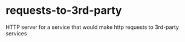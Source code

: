 # requests-to-3rd-party
HTTP server for a service that would make http requests to 3rd-party services
